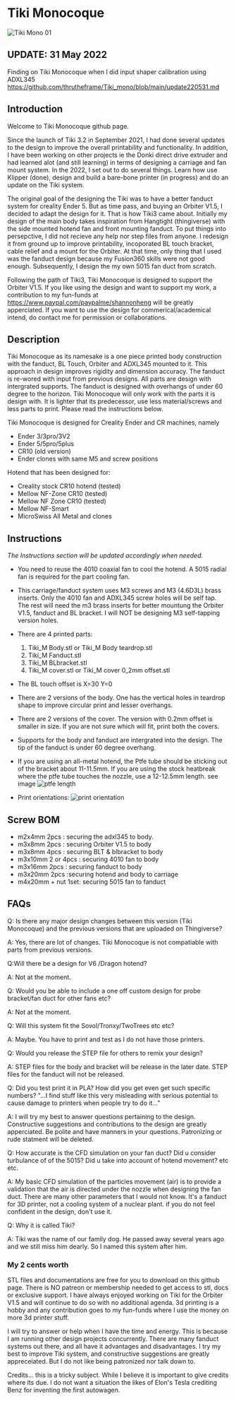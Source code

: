 # Tiki Monocoque 

![Tiki Mono 01](https://user-images.githubusercontent.com/68491566/167160708-03455499-fa1d-441f-9ffe-d1d5f2e42cbf.png)

## UPDATE: 31 May 2022
Finding on Tiki Monocoque when I did input shaper calibration using ADXL345 https://github.com/thrutheframe/Tiki_mono/blob/main/update220531.md

## Introduction
Welcome to Tiki Monocoque github page. 

Since the launch of Tiki 3.2 in September 2021, I had done several updates to the design to improve the overall printability and functionality. In addition, I have been working on other projects ie the Donki direct drive extruder and had learned alot (and still learning) in terms of designing a carriage and fan mount system.  In the 2022, I set out to do several things. Learn how use Klipper (done), design and build a bare-bone printer (in progress) and do an update on the Tiki system. 

The original goal of the designing the Tiki was to have a better fanduct system for creality Ender 5. But as time pass, and buying an Orbiter V1.5, I decided to adapt the design for it. That is how Tiki3 came about. Initially my design of the main body takes inspiration from Hangtight (thingiverse) with the side mounted hotend fan and front mounting fanduct. To put things into persepctive, I did not recieve any help nor step files from anyone. I redesign it from ground up to improve printability, incoporated BL touch bracket, cable relief and a mount for the Orbiter. At that time, only thing that I used was the fanduct design because my Fusion360 skills were not good enough. Subsequently, I design the my own 5015 fan duct from scratch. 

Following the path of Tiki3, Tiki Monocoque is designed to support the Orbiter V1.5. If you like using the design and want to support my work, a contribution to my fun-funds at https://www.paypal.com/paypalme/shannonheng will be greatly apperciated. If you want to use the design for commerical/academical intend, do contact me for permission or collaborations. 

## Description
Tiki Monocoque as its namesake is a one piece printed body construction with the fanduct, BL Touch, Orbiter and ADXL345 mounted to it. This approach in design improves rigidity and dimension accuracy. The fanduct is re-wored with input from previous designs. All parts are design with intergrated supports. The fanduct is designed with overhangs of under 60 degree to the horizon. Tiki Monocoque will only work with the parts it is design with. It is lighter that its predecessor, use less material/screws and less parts to print. Please read the instructions below. 

Tiki Monocoque is designed for Creality Ender and CR machines, namely
- Ender 3/3pro/3V2
- Ender 5/5pro/5plus
- CR10 (old version)
- Ender clones with same M5 and screw positions

Hotend that has been designed for:
- Creality stock CR10 hotend (tested)
- Mellow NF-Zone CR10 (tested)
- Mellow NF Zone CR10 (tested)
- Mellow NF-Smart 
- MicroSwiss All Metal and clones

## Instructions
<i>The Instructions section will be updated accordingly when needed.</i>
- You need to reuse the 4010 coaxial fan to cool the hotend. A 5015 radial fan is required for the part cooling fan.
- This carriage/fanduct system uses M3 screws and M3 (4.6D3L) brass inserts. Only the 4010 fan and ADXL345 screw holes will be self tap. The rest will need the m3 brass inserts for better mountung the Orbiter V1.5, fanduct and BL bracket. I will NOT be designing M3 self-tapping version holes. 
- There are 4 printed parts:
    1. Tiki_M Body.stl or Tiki_M Body teardrop.stl
    2. Tiki_M Fanduct.stl
    3. Tiki_M BLbracket.stl
    4. Tiki_M cover.stl or Tiki_M cover 0_2mm offset.stl
- The BL touch offset is X=30 Y=0
- There are 2 versions of the body. One has the vertical holes in teardrop shape to improve circular print and lesser overhangs.
- There are 2 versions of the cover. The version with 0.2mm offset is smaller in size. If you are not sure which will fit, print both the covers. 
- Supports for the body and fanduct are intergrated into the design. The tip of the fanduct is under 60 degree overhang.
- If you are using an all-metal hotend, the Ptfe tube should be sticking out of the bracket about 11-11.5mm. If you are using the stock heatbreak where the ptfe tube touches the nozzle, use a 12-12.5mm length. see image
![ptfe length](https://user-images.githubusercontent.com/68491566/168224837-6d2557ab-7064-44c7-90d7-c7f9cd38209f.png)

- Print orientations:
![print orientation](https://user-images.githubusercontent.com/68491566/168096877-1b820ded-eabb-458e-b13a-3184a3ffc2a9.png)

## Screw BOM
- m2x4mm 2pcs : securing the adxl345 to body.
- m3x8mm 2pcs : securing Orbiter V1.5 to body
- m3x8mm 4pcs : securing BLT & blbracket to body
- m3x10mm 2 or 4pcs : securing 4010 fan to body
- m3x16mm 2pcs : securing fanduct to body
- m3x20mm 2pcs :securing hotend and body to carriage
- m4x20mm + nut 1set: securing 5015 fan to fanduct

## FAQs

Q: Is there any major design changes between this version (Tiki Monocoque) and the previous versions that are uploaded on Thingiverse?

A: Yes, there are lot of changes. Tiki Monocoque is not compatiable with parts from previous versions. 

Q:Will there be a design for V6 /Dragon hotend?

A: Not at the moment.

Q: Would you be able to include a one off custom design for probe bracket/fan duct for other fans etc?

A: Not at the moment. 

Q: Will this system fit the Sovol/Tronxy/TwoTrees etc etc?

A: Maybe. You have to print and test as I do not have those printers. 

Q: Would you release the STEP file for others to remix your design?

A: STEP files for the body and bracket will be release in the later date. STEP files for the fanduct will not be released. 

Q: Did you test print it in PLA? How did you get even get such specific numbers? "...I find stuff like this very misleading with serious potential to cause damage to printers when people try to do it..." 

A: I will try my best to answer questions pertaining to the design. Constructive suggestions and contributions to the design are greatly apperciated. Be polite and have manners in your questions. Patronizing or rude statment will be deleted. 

Q: How accurate is the CFD simulation on your fan duct? Did u consider turbulance of of the 5015? Did u take into account of hotend movement? etc etc.

A: My basic CFD simulation of the particles movement (air) is to provide a validation that the air is directed under the nozzle when designing the fan duct. There are many other parameters that I would not know. It's a fanduct for 3D printer, not a cooling system of a nuclear plant. if you do not feel confident in the design, don't use it. 

Q: Why it is called Tiki?

A: Tiki was the name of our family dog. He passed away several years ago and we still miss him dearly. So I named this system after him. 

### My 2 cents worth
STL files and documentations are free for you to download on this github page. There is NO patreon or membership needed to get access to stl, docs or exclusive support. I have always enjoyed working on Tiki for the Orbiter V1.5 and will continue to do so with no additional agenda. 3d printing is a hobby and any contribution goes to my fun-funds where I use the money on more 3d printer stuff. 

I will try to answer or help when I have the time and energy. This is because I am running other design projects concurrently. There are many fanduct systems out there, and all have it advantages and disadvantages. I try my best to improve Tiki system, and constructive suggestions are greatly appreceiated. But I do not like being patronized nor talk down to.

Credits... this is a tricky subject. While I believe it is important to give credits where its due. I do not want a situation the likes of Elon's Tesla crediting Benz for inventing the first autowagen. 
